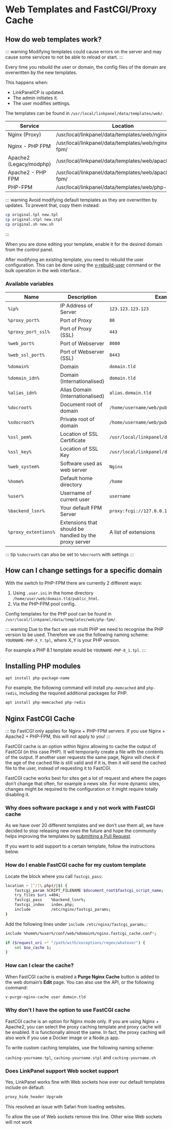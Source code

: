 # Web Templates and FastCGI/Proxy Cache

## How do web templates work?

::: warning
Modifying templates could cause errors on the server and may cause some services to not be able to reload or start.
:::

Every time you rebuild the user or domain, the config files of the domain are overwritten by the new templates.

This happens when:

- LinkPanelCP is updated.
- The admin initiates it.
- The user modifies settings.

The templates can be found in `/usr/local/linkpanel/data/templates/web/`.

| Service                 | Location                                              |
| ----------------------- | ----------------------------------------------------- |
| Nginx (Proxy)           | /usr/local/linkpanel/data/templates/web/nginx/           |
| Nginx - PHP FPM         | /usr/local/linkpanel/data/templates/web/nginx/php-fpm/   |
| Apache2 (Legacy/modphp) | /usr/local/linkpanel/data/templates/web/apache2/         |
| Apache2 - PHP FPM       | /usr/local/linkpanel/data/templates/web/apache2/php-fpm/ |
| PHP-FPM                 | /usr/local/linkpanel/data/templates/web/php-fpm/         |

::: warning
Avoid modifying default templates as they are overwritten by updates. To prevent that, copy them instead:

```bash
cp original.tpl new.tpl
cp original.stpl new.stpl
cp original.sh new.sh
```

:::

When you are done editing your template, enable it for the desired domain from the control panel.

After modifying an existing template, you need to rebuild the user configuration. This can be done using the [v-rebuild-user](../reference/cli#v-rebuild-user) command or the bulk operation in the web interface..

### Available variables

| Name                 | Description                                           | Example                                    |
| -------------------- | ----------------------------------------------------- | ------------------------------------------ |
| `%ip%`               | IP Address of Server                                  | `123.123.123.123`                          |
| `%proxy_port%`       | Port of Proxy                                         | `80`                                       |
| `%proxy_port_ssl%`   | Port of Proxy (SSL)                                   | `443`                                      |
| `%web_port%`         | Port of Webserver                                     | `8080`                                     |
| `%web_ssl_port%`     | Port of Webserver (SSL)                               | `8443`                                     |
| `%domain%`           | Domain                                                | `domain.tld`                               |
| `%domain_idn%`       | Domain (Internationalised)                            | `domain.tld`                               |
| `%alias_idn%`        | Alias Domain (Internationalised)                      | `alias.domain.tld`                         |
| `%docroot%`          | Document root of domain                               | `/home/username/web/public_html/`          |
| `%sdocroot%`         | Private root of domain                                | `/home/username/web/public_shtml/`         |
| `%ssl_pem%`          | Location of SSL Certificate                           | `/usr/local/linkpanel/data/user/username/ssl` |
| `%ssl_key%`          | Location of SSL Key                                   | `/usr/local/linkpanel/data/user/username/ssl` |
| `%web_system%`       | Software used as web server                           | `Nginx`                                    |
| `%home%`             | Default home directory                                | `/home`                                    |
| `%user%`             | Username of current user                              | `username`                                 |
| `%backend_lsnr%`     | Your default FPM Server                               | `proxy:fcgi://127.0.0.1:9000`              |
| `%proxy_extentions%` | Extensions that should be handled by the proxy server | A list of extensions                       |

::: tip
`%sdocroot%` can also be set to `%docroot%` with settings
:::

## How can I change settings for a specific domain

With the switch to PHP-FPM there are currently 2 different ways:

1. Using `.user.ini` in the home directory `/home/user/web/domain.tld/public_html`.
2. Via the PHP-FPM pool config.

Config templates for the PHP pool can be found in `/usr/local/linkpanel/data/templates/web/php-fpm/`.

::: warning
Due to the fact we use multi PHP we need to recognise the PHP version to be used. Therefore we use the following naming scheme: `YOURNAME-PHP-X_Y.tpl`, where X_Y is your PHP version.

For example a PHP 8.1 template would be `YOURNAME-PHP-8_1.tpl`.
:::

## Installing PHP modules

```bash
apt install php-package-name
```

For example, the following command will install `php-memcached` and `php-redis`, including the required additional packages for PHP.

```bash
apt install php-memcached php-redis
```

## Nginx FastCGI Cache

::: tip
FastCGI only applies for Nginx + PHP-FPM servers. If you use Nginx + Apache2 + PHP-FPM, this will not apply to you!
:::

FastCGI cache is an option within Nginx allowing to cache the output of FastCGI (in this case PHP). It will temporarily create a file with the contents of the output. If another user requests the same page, Nginx will check if the age of the cached file is still valid and if it is, then it will send the cached file to the user, instead of requesting it to FastCGI.

FastCGI cache works best for sites get a lot of request and where the pages don’t change that often, for example a news site. For more dynamic sites, changes might be required to the configuration or it might require totally disabling it.

### Why does software package x and y not work with FastCGI cache

As we have over 20 different templates and we don’t use them all, we have decided to stop releasing new ones the future and hope the community helps improving the templates by [submitting a Pull Request](https://github.com/ATSiCorp/LinkPanel-V3/pulls).

If you want to add support to a certain template, follow the instructions below.

### How do I enable FastCGI cache for my custom template

Locate the block where you call `fastcgi_pass`:

```bash
location ~ [^/]\.php(/|$) {
    fastcgi_param SCRIPT_FILENAME $document_root$fastcgi_script_name;
    try_files $uri =404;
    fastcgi_pass    %backend_lsnr%;
    fastcgi_index   index.php;
    include         /etc/nginx/fastcgi_params;
}
```

Add the following lines under `include /etc/nginx/fastcgi_params;`:

```bash
include %home%/%user%/conf/web/%domain%/nginx.fastcgi_cache.conf*;

if ($request_uri ~* "/path/with/exceptions/regex/whatever") {
    set $no_cache 1;
}
```

### How can I clear the cache?

When FastCGI cache is enabled a **<i class="fas fa-fw fa-trash"></i> Purge Nginx Cache** button is added to the web domain’s **Edit** page. You can also use the API, or the following command:

```bash
v-purge-nginx-cache user domain.tld
```

### Why don’t I have the option to use FastCGI cache

FastCGI cache is an option for Nginx mode only. If you are using Nginx + Apache2, you can select the proxy caching template and proxy cache will be enabled. It is functionally almost the same. In fact, the proxy caching will also work if you use a Docker image or a Node.js app.

To write custom caching templates, use the following naming scheme:

`caching-yourname.tpl`, `caching-yourname.stpl` and `caching-yourname.sh`

### Does LinkPanel support Web socket support

Yes, LinkPanel works fine with Web sockets how ever our default templates include on default:

```bash
proxy_hide_header Upgrade
```

This resolved an issue with Safari from loading websites.

To allow the use of Web sockets remove this line. Other wise Web sockets will not work
